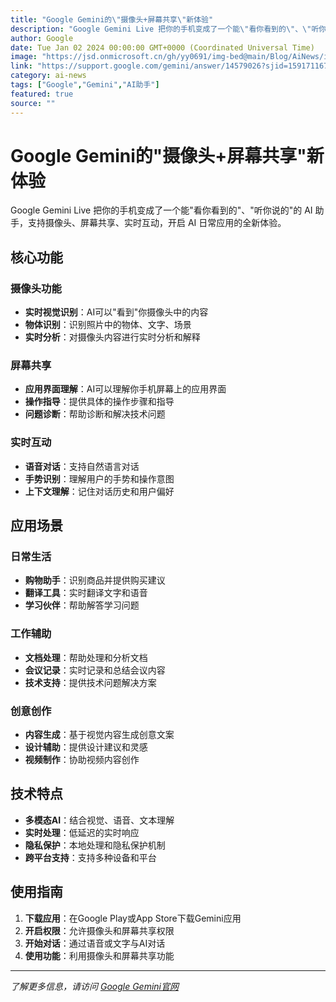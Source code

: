 ```yaml
---
title: "Google Gemini的\"摄像头+屏幕共享\"新体验"
description: "Google Gemini Live 把你的手机变成了一个能\"看你看到的\"、\"听你说的\"的 AI 助手，支持摄像头、屏幕共享、实时互动，开启 AI 日常应用的全新体验。"
author: Google
date: Tue Jan 02 2024 00:00:00 GMT+0000 (Coordinated Universal Time)
image: "https://jsd.onmicrosoft.cn/gh/yy0691/img-bed@main/Blog/AiNews/img_v3_02lb_9f8142f5-abd8-4a44-8e75-c9cc27852d4g.jpg"
link: "https://support.google.com/gemini/answer/14579026?sjid=15917116769005255122-NA"
category: ai-news
tags: ["Google","Gemini","AI助手"]
featured: true
source: ""
---
```




# Google Gemini的"摄像头+屏幕共享"新体验

Google Gemini Live 把你的手机变成了一个能"看你看到的"、"听你说的"的 AI 助手，支持摄像头、屏幕共享、实时互动，开启 AI 日常应用的全新体验。

## 核心功能

### 摄像头功能
- **实时视觉识别**：AI可以"看到"你摄像头中的内容
- **物体识别**：识别照片中的物体、文字、场景
- **实时分析**：对摄像头内容进行实时分析和解释

### 屏幕共享
- **应用界面理解**：AI可以理解你手机屏幕上的应用界面
- **操作指导**：提供具体的操作步骤和指导
- **问题诊断**：帮助诊断和解决技术问题

### 实时互动
- **语音对话**：支持自然语言对话
- **手势识别**：理解用户的手势和操作意图
- **上下文理解**：记住对话历史和用户偏好

## 应用场景

### 日常生活
- **购物助手**：识别商品并提供购买建议
- **翻译工具**：实时翻译文字和语音
- **学习伙伴**：帮助解答学习问题

### 工作辅助
- **文档处理**：帮助处理和分析文档
- **会议记录**：实时记录和总结会议内容
- **技术支持**：提供技术问题解决方案

### 创意创作
- **内容生成**：基于视觉内容生成创意文案
- **设计辅助**：提供设计建议和灵感
- **视频制作**：协助视频内容创作

## 技术特点

- **多模态AI**：结合视觉、语音、文本理解
- **实时处理**：低延迟的实时响应
- **隐私保护**：本地处理和隐私保护机制
- **跨平台支持**：支持多种设备和平台

## 使用指南

1. **下载应用**：在Google Play或App Store下载Gemini应用
2. **开启权限**：允许摄像头和屏幕共享权限
3. **开始对话**：通过语音或文字与AI对话
4. **使用功能**：利用摄像头和屏幕共享功能

---

*了解更多信息，请访问 [Google Gemini官网](https://support.google.com/gemini/answer/14579026)*